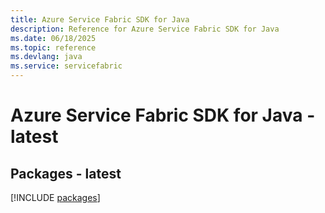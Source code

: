 ```yaml
---
title: Azure Service Fabric SDK for Java
description: Reference for Azure Service Fabric SDK for Java
ms.date: 06/18/2025
ms.topic: reference
ms.devlang: java
ms.service: servicefabric
---
```

# Azure Service Fabric SDK for Java - latest
## Packages - latest
[!INCLUDE [packages](service-fabric-index.md)]